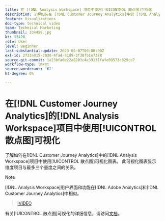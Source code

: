 ```yaml
---
title: 在 [!DNL Analysis Workspace] 项目中使用[!UICONTROL 散点图]可视化
description: 了解如何在 [!DNL Customer Journey Analytics]中的 [!DNL Analysis Workspace] 项目中使用[!UICONTROL 散点图]可视化图表。
feature: Visualizations
doc-type: technical video
team: Technical Marketing
thumbnail: 334459.jpg
kt: 13428
role: User
level: Beginner
last-substantial-update: 2023-06-07T00:00:00Z
exl-id: 2733a815-c030-4fad-81d9-3f38fb1e7378
source-git-commit: 1a23bfa0e22a8201c4e39131fafe09573c829ce7
workflow-type: tm+mt
source-wordcount: '62'
ht-degree: 0%

---
```


# 在[!DNL Customer Journey Analytics]的[!DNL Analysis Workspace]项目中使用[!UICONTROL 散点图]可视化

了解如何在[!DNL Customer Journey Analytics]中的[!DNL Analysis Workspace]项目中使用[!UICONTROL 散点图]可视化图表。 此可视化图表显示维度项目与最多三个量度之间的关系。

>[!NOTE]
>
>[!DNL Analysis Workspace]用户界面和功能在[!DNL Adobe Analytics]和[!DNL Customer Journey Analytics]中相似。

>[!VIDEO](https://video.tv.adobe.com/v/3416858/?quality=12&learn=on&captions=chi_hans)

有关[!UICONTROL 散点图]可视化的详细信息，请访问[文档](https://experienceleague.adobe.com/docs/analytics-platform/using/cja-workspace/visualizations/scatterplot.html?lang=zh-Hans)。
